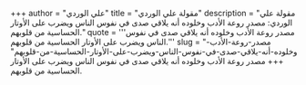 +++
author = "علي الوردي"
title = "مقولة علي الوردي"
description = "مقولة علي الوردي: مصدر روعة الأدب وخلوده أنه يلاقي صدى في نفوس الناس ويضرب على الأوتار الحساسية من قلوبهم."
quote = '''مصدر روعة الأدب وخلوده أنه يلاقي صدى في نفوس الناس ويضرب على الأوتار الحساسية من قلوبهم.''' 
slug = "مصدر-روعة-الأدب-وخلوده-أنه-يلاقي-صدى-في-نفوس-الناس-ويضرب-على-الأوتار-الحساسية-من-قلوبهم"
+++
مصدر روعة الأدب وخلوده أنه يلاقي صدى في نفوس الناس ويضرب على الأوتار الحساسية من قلوبهم.
